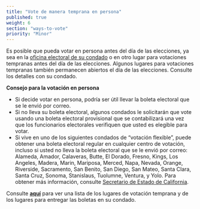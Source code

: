 ```yaml
---
title: "Vote de manera temprana en persona"
published: true
weight: 6
section: "ways-to-vote"
priority: "Minor"
---
```

Es posible que pueda votar en persona antes del día de las elecciones, ya sea en la [oficina electoral de su condado](http://www.sos.ca.gov/elections/voting-resources/county-elections-offices/) o en otro lugar para votaciones tempranas antes del día de las elecciones. Algunos lugares para votaciones tempranas también permanecen abiertos el día de las elecciones. Consulte los detalles con su condado. 

**Consejo para la votación en persona**
- Si decide votar en persona, podría ser útil llevar la boleta electoral que se le envió por correo.
- Si no lleva su boleta electoral, algunos condados le solicitarán que vote usando una boleta electoral provisional que se contabilizará una vez que los funcionarios electorales verifiquen que usted es elegible para votar.
- Si vive en uno de los siguientes condados de “votación flexible”, puede obtener una boleta electoral regular en cualquier centro de votación, incluso si usted no lleva la boleta electoral que se le envió por correo: Alameda, Amador, Calaveras, Butte, El Dorado, Fresno, Kings, Los Angeles, Madera, Marin, Mariposa, Merced, Napa, Nevada, Orange, Riverside, Sacramento, San Benito, San Diego, San Mateo, Santa Clara, Santa Cruz, Sonoma, Stanislaus, Tuolumne, Ventura, y Yolo. Para obtener más información, consulte [Secretario de Estado de California](https://www.sos.ca.gov/elections/voters-choice-act/).

Consulte **[aquí](https://caearlyvoting.sos.ca.gov/)** para ver una lista de los lugares de votación temprana y de los lugares para entregar las boletas en su condado. 

 
